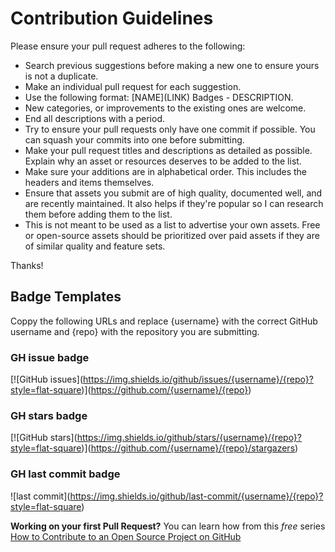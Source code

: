 # Contribution Guidelines

Please ensure your pull request adheres to the following:

- Search previous suggestions before making a new one to ensure yours is not a duplicate.
- Make an individual pull request for each suggestion.
- Use the following format: [NAME]\(LINK\) Badges - DESCRIPTION.
- New categories, or improvements to the existing ones are welcome.
- End all descriptions with a period.
- Try to ensure your pull requests only have one commit if possible. You can squash your commits into one before submitting.
- Make your pull request titles and descriptions as detailed as possible. Explain why an asset or resources deserves to be added to the list.
- Make sure your additions are in alphabetical order. This includes the headers and items themselves.
- Ensure that assets you submit are of high quality, documented well, and are recently maintained. It also helps if they're popular so I can research them before adding them to the list.
- This is not meant to be used as a list to advertise your own assets. Free or open-source assets should be prioritized over paid assets if they are of similar quality and feature sets.

Thanks!

## Badge Templates

Coppy the following URLs and replace {username} with the correct GitHub username and {repo} with the repository you are submitting.

### GH issue badge

\[!\[GitHub issues\]\(https://img.shields.io/github/issues/{username}/{repo}?style=flat-square)](https://github.com/{username}/{repo}) 

### GH stars badge

\[!\[GitHub stars\]\(https://img.shields.io/github/stars/{username}/{repo}?style=flat-square)](https://github.com/{username}/{repo}/stargazers) 

### GH last commit badge

\!\[last commit\]\(https://img.shields.io/github/last-commit/{username}/{repo}?style=flat-square)

**Working on your first Pull Request?** You can learn how from this *free* series [How to Contribute to an Open Source Project on GitHub](https://kcd.im/pull-request)
